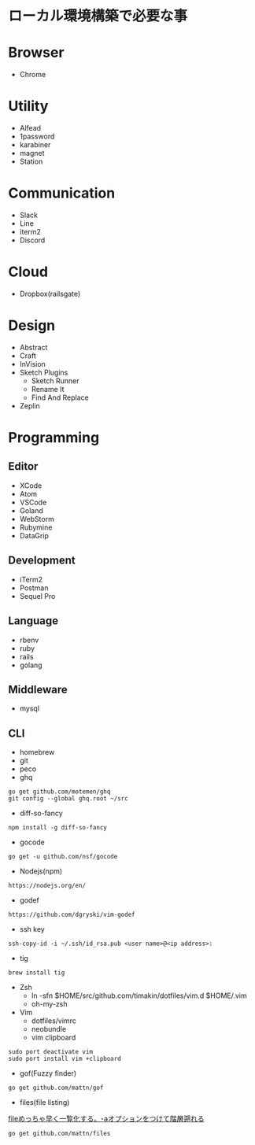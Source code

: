 ローカル環境構築で必要な事
========================

# Browser

- Chrome

# Utility

- Alfead
- 1password
- karabiner
- magnet
- Station

# Communication

- Slack
- Line
- iterm2
- Discord

# Cloud

- Dropbox(railsgate)

# Design
- Abstract
- Craft
- InVision
- Sketch Plugins
  - Sketch Runner
  - Rename It
  - Find And Replace
- Zeplin

# Programming

## Editor

- XCode
- Atom
- VSCode
- Goland
- WebStorm
- Rubymine
- DataGrip

## Development

- iTerm2
- Postman
- Sequel Pro

## Language

- rbenv
- ruby
- rails
- golang

## Middleware

- mysql

## CLI

- homebrew
- git
- peco
- ghq

```
go get github.com/motemen/ghq
git config --global ghq.root ~/src
```

- diff-so-fancy

```
npm install -g diff-so-fancy
```

- gocode

```
go get -u github.com/nsf/gocode
```

- Nodejs(npm)

```
https://nodejs.org/en/
```

- godef

```
https://github.com/dgryski/vim-godef
```

- ssh key

```
ssh-copy-id -i ~/.ssh/id_rsa.pub <user name>@<ip address>:
```

- tig

```
brew install tig
```

- Zsh
  - ln -sfn $HOME/src/github.com/timakin/dotfiles/vim.d $HOME/.vim
  - oh-my-zsh
- Vim
  - dotfiles/vimrc
  - neobundle
  - vim clipboard

```
sudo port deactivate vim
sudo port install vim +clipboard
```

- gof(Fuzzy finder)

```
go get github.com/mattn/gof
```

- files(file listing)

[fileめっちゃ早く一覧化する。-aオプションをつけて階層遡れる](https://github.com/mattn/files)

```
go get github.com/mattn/files
```
